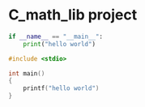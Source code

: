# C_math_lib project

```py
if __name__ == "__main__":
	print("hello world")
```

```c
#include <stdio>

int main()
{
	printf("hello world")
}
```